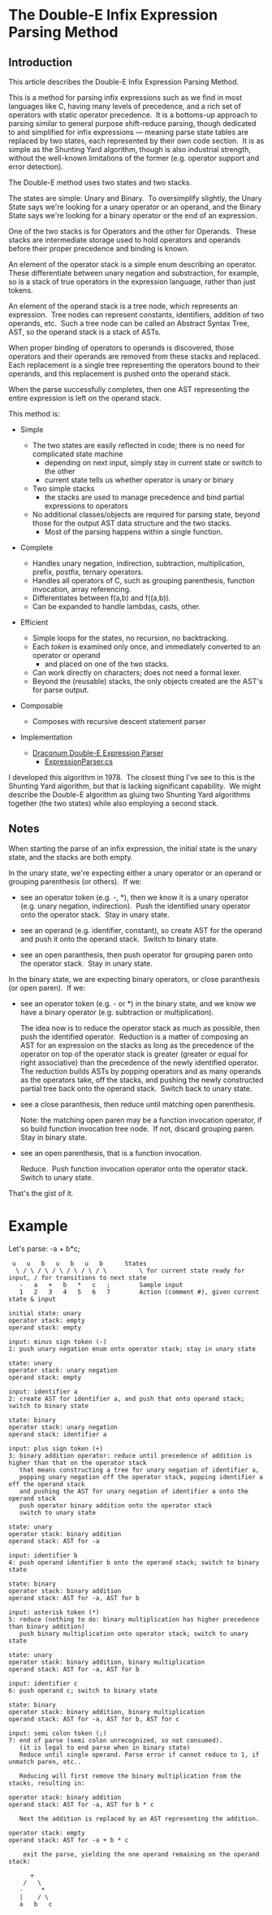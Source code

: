 # The Double-E Infix Expression Parsing Method

## Introduction 

This article describes the Double-E Infix Expression Parsing Method.

This is a method for parsing infix expressions such as we find in most languages like C, having many levels of precedence, and a rich set of operators with static operator precedence.&nbsp; It is a bottoms-up approach to parsing similar to general purpose shift-reduce parsing, though dedicated to and simplified for infix expressions &#8212; meaning parse state tables are replaced by two states, each represented by their own code section.&nbsp; It is as simple as the Shunting Yard algorithm, though is also industrial strength, without the well-known limitations of the former (e.g. operator support and error detection).

The Double-E method uses two states and two stacks.

The states are simple: Unary and Binary.&nbsp; 
To oversimplify slightly, the Unary State says we're looking for a unary operator or an operand, and the Binary State says we're looking for a binary operator or the end of an expression.

One of the two stacks is for Operators and the other for Operands.&nbsp; 
These stacks are intermediate storage used to hold operators and operands before their proper precedence and binding is known.

An element of the operator stack is a simple enum describing an operator.&nbsp; These differentiate between unary negation and substraction, for example, so is a stack of true operators in the expression language, rather than just tokens.

An element of the operand stack is a tree node, which represents an expression.&nbsp; 
Tree nodes can represent constants, identifiers, addition of two operands, etc.&nbsp; 
Such a tree node can be called an Abstract Syntax Tree, AST, so the operand stack is a stack of ASTs.

When proper binding of operators to operands is discovered, those operators and their operands are removed from these stacks and replaced.&nbsp; 
Each replacement is a single tree representing the operators bound to their operands, and this replacement is pushed onto the operand stack.

When the parse successfully completes, then one AST representing the entire expression is left on the operand stack.

This method is:

* Simple  
	* The two states are easily reflected in code; there is no need for complicated state machine
	  * depending on next input, simply stay in current state or switch to the other
	  * current state tells us whether operator is unary or binary
	* Two simple stacks
	  * the stacks are used to manage precedence and bind partial expressions to operators
	* No additional classes/objects are required for parsing state, beyond those for the output AST data structure and the two stacks.
	  * Most of the parsing happens within a single function.

* Complete
	* Handles unary negation, indirection, subtraction, multiplication, prefix, postfix, ternary operators.
	* Handles all operators of C, such as grouping parenthesis, function invocation, array referencing.
	* Differentiates between f(a,b) and f((a,b)).
	* Can be expanded to handle lambdas, casts, other.

* Efficient
	* Simple loops for the states, no recursion, no backtracking.
	* Each *token* is examined only once, and immediately converted to an operator or operand
	  * and placed on one of the two stacks.
	* Can work directly on characters; does not need a formal lexer.
	* Beyond the (reusable) stacks, the only objects created are the AST's for parse output.

* Composable 
	* Composes with recursive descent statement parser

* Implementation
	* [Draconum Double-E Expression Parser](https://github.com/erikeidt/Draconum/tree/master/src/3.%20Expression%20Parser)
	  * [ExpressionParser.cs](https://github.com/erikeidt/Draconum/blob/master/src/3.%20Expression%20Parser/Expression%20Parser%20Library/ExpressionParser.cs)

I developed this algorithm in 1978.&nbsp; The closest thing I've see to this is the Shunting Yard algorithm, but that is lacking significant capability.&nbsp; We might describe the Double-E algorithm as gluing two Shunting Yard algorithms together (the two states) while also employing a second stack.


## Notes

When starting the parse of an infix expression, the initial state is the unary state, and the stacks are both empty.

In the unary state, we're expecting either a unary operator or an operand or grouping parenthesis (or others).&nbsp; If we:

* see an operator token (e.g. -, \*), then we know it is a unary operator (e.g. unary negation, indirection).&nbsp; Push the identified unary operator onto the operator stack.&nbsp; Stay in unary state.

* see an operand (e.g. identifier, constant), so create AST for the operand and push it onto the operand stack.&nbsp; Switch to binary state.

* see an open paranthesis, then push operator for grouping paren onto the operator stack.&nbsp; Stay in unary state.

In the binary state, we are expecting binary operators, or close paranthesis (or open paren).&nbsp; If we:

* see an operator token (e.g. - or \*) in the binary state, and we know we have a binary operator (e.g. subtraction or multiplication).

  The idea now is to reduce the operator stack as much as possible, then push the identified operator.&nbsp;
Reduction is a matter of composing an AST for an expression on the stacks as long as the precedence of the 
operator on top of the operator stack is greater (greater or equal for right associative) than the precedence of the newly identified operator.&nbsp;
The reduction builds ASTs by popping operators and as many operands as the operators take, 
off the stacks, and pushing the newly constructed partial tree back onto the operand stack.&nbsp; Switch back to unary state.

* see a close paranthesis, then reduce until matching open parenthesis.

  Note: the matching open paren may be a function invocation operator, if so build function invocation tree node.&nbsp; 
If not, discard grouping paren.&nbsp; Stay in binary state.

* see an open parenthesis, that is a function invocation.

  Reduce.&nbsp; Push function invocation operator onto the operator stack.&nbsp; Switch to unary state.

That's the gist of it.  

# Example

Let's parse: -a + b*c;

```
 u   u   b   u   b   u   b		States
  \ / \ / \ / \ / \ / \ / \     	\ for current state ready for input, / for transitions to next state
   -   a   +   b   *   c   ;		Sample input
   1   2   3   4   5   6   7		Action (comment #), given current state & input

initial state: unary
operator stack: empty
operand stack: empty

input: minus sign token (-)
1: push unary negation enum onto operator stack; stay in unary state

state: unary
operator stack: unary negation
operand stack: empty

input: identifier a
2: create AST for identifier a, and push that onto operand stack; switch to binary state

state: binary
operator stack: unary negation
operand stack: identifier a

input: plus sign token (+)
3: binary addition operator: reduce until precedence of addition is higher than that on the operator stack
   that means constructing a tree for unary negation of identifier a,
   popping unary negation off the operator stack, popping identifier a off the operand stack
   and pushing the AST for unary negation of identifier a onto the operand stack
   push operator binary addition onto the operator stack
   switch to unary state

state: unary
operator stack: binary addition
operand stack: AST for -a

input: identifier b
4: push operand identifier b onto the operand stack; switch to binary state

state: binary
operator stack: binary addition
operand stack: AST for -a, AST for b

input: asterisk token (*)
5: reduce (nothing to do: binary multiplication has higher precedence than binary addition)
   push binary multiplication onto operator stack; switch to unary state

state: unary
operator stack: binary addition, binary multiplication
operand stack: AST for -a, AST for b

input: identifier c
6: push operand c; switch to binary state

state: binary
operator stack: binary addition, binary multiplication
operand stack: AST for -a, AST for b, AST for c

input: semi colon token (;)
7: end of parse (semi colon unrecognized, so not consumed).
   (it is legal to end parse when in binary state)
   Reduce until single operand. Parse error if cannot reduce to 1, if unmatch paren, etc..
   
   Reducing will first remove the binary multiplication from the stacks, resulting in:

operator stack: binary addition
operand stack: AST for -a, AST for b * c

   Next the addition is replaced by an AST representing the addition.
   
operator stack: empty
operand stack: AST for -a + b * c

    exit the parse, yielding the one operand remaining on the operand stack:

      +
    /   \
   -     *  
   |    / \
   a   b   c

```
